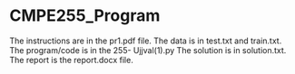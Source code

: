 # CMPE255_Program
The instructions are in the pr1.pdf file.
The data is in test.txt and train.txt.
The program/code is in the 255- Ujjval(1).py
The solution is in solution.txt.
The report is the report.docx file.
